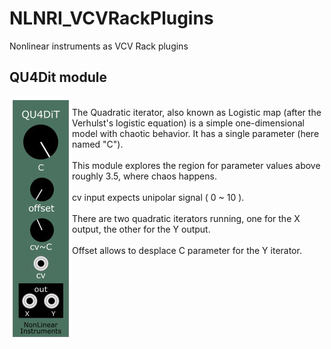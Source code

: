 # NLNRI_VCVRackPlugins
Nonlinear instruments as VCV Rack plugins

## QU4Dit module
<img src="https://github.com/NonLinearInstruments/NLNRI_VCVRackPlugins/blob/master/res/QU4DiT_shot.jpg" align="left" />
<br/>The Quadratic iterator, also known as Logistic map (after the Verhulst's logistic equation) is a simple one-dimensional model with chaotic behavior. It has a single parameter (here named "C").<br/><br/>
This module explores the region for parameter values above roughly 3.5, where chaos happens.<br/><br/>
cv input expects unipolar signal ( 0 ~ 10 ).<br/><br/>
There are two quadratic iterators running, one for the X output, the other for the Y output.<br/><br/>
Offset allows to desplace C parameter for the Y iterator.
